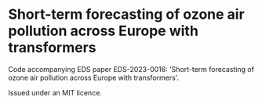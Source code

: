 # Short-term forecasting of ozone air pollution across Europe with transformers

Code accompanying EDS paper EDS-2023-0016: 'Short-term forecasting of ozone air pollution across Europe with transformers'. 

Issued under an MIT licence.

